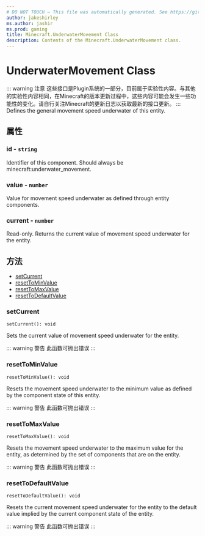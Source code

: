 ```yaml
---
# DO NOT TOUCH — This file was automatically generated. See https://github.com/Mojang/MinecraftScriptingApiDocsGenerator to modify descriptions, examples, etc.
author: jakeshirley
ms.author: jashir
ms.prod: gaming
title: Minecraft.UnderwaterMovement Class
description: Contents of the Minecraft.UnderwaterMovement class.
---
```

# UnderwaterMovement Class
::: warning 注意
这些接口是Plugin系统的一部分，目前属于实验性内容。与其他的实验性内容相同，在Minecraft的版本更新过程中，这些内容可能会发生一些功能性的变化。请自行关注Minecraft的更新日志以获取最新的接口更新。
:::
Defines the general movement speed underwater of this entity.

## 属性
### **id** - `string`
Identifier of this component. Should always be minecraft:underwater_movement.


### **value** - `number`
Value for movement speed underwater as defined through entity components.


### **current** - `number`
Read-only. Returns the current value of movement speed underwater for the entity.



## 方法
- [setCurrent](#setcurrent)
- [resetToMinValue](#resettominvalue)
- [resetToMaxValue](#resettomaxvalue)
- [resetToDefaultValue](#resettodefaultvalue)
  
### **setCurrent**
`
setCurrent(): void
`

Sets the current value of movement speed underwater for the entity.


::: warning 警告 此函数可抛出错误 :::


### **resetToMinValue**
`
resetToMinValue(): void
`

Resets the movement speed underwater to the minimum value as defined by the component state of this entity.


::: warning 警告 此函数可抛出错误 :::

### **resetToMaxValue**
`
resetToMaxValue(): void
`

Resets the movement speed underwater to the maximum value for the entity, as determined by the set of components that are on the entity.


::: warning 警告 此函数可抛出错误 :::

### **resetToDefaultValue**
`
resetToDefaultValue(): void
`

Resets the current movement speed underwater for the entity to the default value implied by the current component state of the entity.


::: warning 警告 此函数可抛出错误 :::